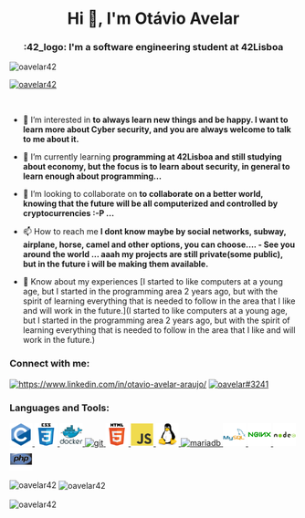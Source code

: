<h1 align="center">Hi 👋, I'm Otávio Avelar</h1>
<h3 align="center">:42_logo: I'm a software engineering student at 42Lisboa</h3>

<p align="left"> <img src="https://komarev.com/ghpvc/?username=oavelar42&label=Profile%20views&color=0e75b6&style=flat" alt="oavelar42" /> </p>

<p align="left"> <a href="https://github.com/ryo-ma/github-profile-trophy"><img src="https://github-profile-trophy.vercel.app/?username=oavelar42" alt="oavelar42" /></a> </p>

<p align="left"> <a href="https://twitter.com/" target="blank"><img src="https://img.shields.io/twitter/follow/?logo=twitter&style=for-the-badge" alt="" /></a> </p>

- 👀 I’m interested in **to always learn new things and be happy. I want to learn more about Cyber security, and you are always welcome to talk to me about it.**

- 🌱 I’m currently learning **programming at 42Lisboa and still studying about economy, but the focus is to learn about security, in general to learn enough about programming...**

- 🔭 I’m looking to collaborate on **to collaborate on a better world, knowing that the future will be all computerized and controlled by cryptocurrencies :-P ...**

- 📫 How to reach me **I dont know maybe by social networks, subway, airplane, horse, camel and other options, you can choose.... - See you around the world ... aaah my projects are still private(some public), but in the future i will be making them available.**

- 📄 Know about my experiences [I started to like computers at a young age, but I started in the programming area 2 years ago, but with the spirit of learning everything that is needed to follow in the area that I like and will work in the future.](I started to like computers at a young age, but I started in the programming area 2 years ago, but with the spirit of learning everything that is needed to follow in the area that I like and will work in the future.)

<h3 align="left">Connect with me:</h3>
<p align="left">
<a href="https://linkedin.com/in/https://www.linkedin.com/in/otavio-avelar-araujo/" target="blank"><img align="center" src="https://raw.githubusercontent.com/rahuldkjain/github-profile-readme-generator/master/src/images/icons/Social/linked-in-alt.svg" alt="https://www.linkedin.com/in/otavio-avelar-araujo/" height="30" width="40" /></a>
<a href="https://discord.gg/oavelar#3241" target="blank"><img align="center" src="https://raw.githubusercontent.com/rahuldkjain/github-profile-readme-generator/master/src/images/icons/Social/discord.svg" alt="oavelar#3241" height="30" width="40" /></a>
</p>

<h3 align="left">Languages and Tools:</h3>
<p align="left"> <a href="https://www.cprogramming.com/" target="_blank"> <img src="https://raw.githubusercontent.com/devicons/devicon/master/icons/c/c-original.svg" alt="c" width="40" height="40"/> </a> <a href="https://www.w3schools.com/css/" target="_blank"> <img src="https://raw.githubusercontent.com/devicons/devicon/master/icons/css3/css3-original-wordmark.svg" alt="css3" width="40" height="40"/> </a> <a href="https://www.docker.com/" target="_blank"> <img src="https://raw.githubusercontent.com/devicons/devicon/master/icons/docker/docker-original-wordmark.svg" alt="docker" width="40" height="40"/> </a> <a href="https://git-scm.com/" target="_blank"> <img src="https://www.vectorlogo.zone/logos/git-scm/git-scm-icon.svg" alt="git" width="40" height="40"/> </a> <a href="https://www.w3.org/html/" target="_blank"> <img src="https://raw.githubusercontent.com/devicons/devicon/master/icons/html5/html5-original-wordmark.svg" alt="html5" width="40" height="40"/> </a> <a href="https://developer.mozilla.org/en-US/docs/Web/JavaScript" target="_blank"> <img src="https://raw.githubusercontent.com/devicons/devicon/master/icons/javascript/javascript-original.svg" alt="javascript" width="40" height="40"/> </a> <a href="https://www.linux.org/" target="_blank"> <img src="https://raw.githubusercontent.com/devicons/devicon/master/icons/linux/linux-original.svg" alt="linux" width="40" height="40"/> </a> <a href="https://mariadb.org/" target="_blank"> <img src="https://www.vectorlogo.zone/logos/mariadb/mariadb-icon.svg" alt="mariadb" width="40" height="40"/> </a> <a href="https://www.mysql.com/" target="_blank"> <img src="https://raw.githubusercontent.com/devicons/devicon/master/icons/mysql/mysql-original-wordmark.svg" alt="mysql" width="40" height="40"/> </a> <a href="https://www.nginx.com" target="_blank"> <img src="https://raw.githubusercontent.com/devicons/devicon/master/icons/nginx/nginx-original.svg" alt="nginx" width="40" height="40"/> </a> <a href="https://nodejs.org" target="_blank"> <img src="https://raw.githubusercontent.com/devicons/devicon/master/icons/nodejs/nodejs-original-wordmark.svg" alt="nodejs" width="40" height="40"/> </a> <a href="https://www.php.net" target="_blank"> <img src="https://raw.githubusercontent.com/devicons/devicon/master/icons/php/php-original.svg" alt="php" width="40" height="40"/> </a> </p>

<p><img align="left" src="https://github-readme-stats.vercel.app/api/top-langs?username=oavelar42&show_icons=true&locale=en&layout=compact" alt="oavelar42" /></p>

<p>&nbsp;<img align="center" src="https://github-readme-stats.vercel.app/api?username=oavelar42&show_icons=true&locale=en" alt="oavelar42" /></p>

<p><img align="center" src="https://github-readme-streak-stats.herokuapp.com/?user=oavelar42&" alt="oavelar42" /></p>
